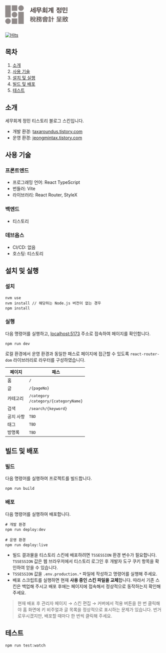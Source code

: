 <h1>
  <img src="public/logo.svg" alt="로고" height="60" />
</h1>

[![Hits](https://hits.seeyoufarm.com/api/count/incr/badge.svg?url=https%3A%2F%2Fgithub.com%2Faroundus%2Fjeongmintax.tistory.com&count_bg=%2379C83D&title_bg=%23555555&icon=&icon_color=%23E7E7E7&title=Hits&edge_flat=false)](https://hits.seeyoufarm.com)

## 목차

1. [소개](#소개)
2. [사용 기술](#사용-기술)
3. [설치 및 실행](#설치-및-실행)
4. [빌드 및 배포](#빌드-및-배포)
5. [테스트](#테스트)

## 소개

세무회계 정민 티스토리 블로그 스킨입니다.

- 개발 환경: [taxaroundus.tistory.com](https://taxaroundus.tistory.com)
- 운영 환경: [jeongmintax.tistory.com](https://jeongmintax.tistory.com)

## 사용 기술

### 프론트엔드

- 프로그래밍 언어: React TypeScript
- 번들러: Vite
- 라이브러리: React Router, StyleX

### 백엔드

- 티스토리

### 데브옵스

- CI/CD: 없음
- 호스팅: 티스토리

## 설치 및 실행

### 설치

```shell
nvm use
nvm install // 해당하는 Node.js 버전이 없는 경우
npm install
```

### 실행

다음 명령어를 실행하고, [localhost:5173](http://localhost:5173) 주소로 접속하여 페이지를 확인합니다.

```shell
npm run dev
```

로컬 환경에서 운영 환경과 동일한 패스로 페이지에 접근할 수 있도록 `react-router-dom` 라이브러리로 라우터를 구성하였습니다.

| 페이지    | 패스                                        |
| --------- | ------------------------------------------- |
| 홈        | `/`                                         |
| 글        | `/{pageNo}`                                 |
| 카테고리  | `/category`<br />`/category/{categoryName}` |
| 검색      | `/search/{keyword}`                         |
| 공지 사항 | `TBD`                                       |
| 태그      | `TBD`                                       |
| 방명록    | `TBD`                                       |

## 빌드 및 배포

### 빌드

다음 명령어를 실행하여 프로젝트를 빌드합니다.

```shell
npm run build
```

### 배포

다음 명령어를 실행하여 배포합니다.

```shell
# 개발 환경
npm run deploy:dev

# 운영 환경
npm run deploy:live
```

- 빌드 결과물을 티스토리 스킨에 배포하려면 `TSSESSION` 환경 변수가 필요합니다. `TSSESSION` 값은 웹 브라우저에서 티스토리 로그인 후 개발자 도구 쿠키 항목을 확인하여 얻을 수 있습니다.
- `TSSESSION` 값을 `.env.production.*` 파일에 작성하고 명령어를 실행해 주세요.
- 배포 스크립트를 실행하면 현재 **사용 중인 스킨 파일을 교체**합니다. 따라서 기존 스킨은 백업해 주시고 배포 후에는 페이지에 접속해서 정상적으로 동작하는지 확인해 주세요.

> 현재 배포 후 관리자 페이지 → 스킨 편집 → 커버에서 적용 버튼을 한 번 클릭해야 홈 화면에 키 비주얼과 글 목록을 정상적으로 표시하는 문제가 있습니다. 번거로우시겠지만, 배포할 때마다 한 번씩 클릭해 주세요.

## 테스트

```shell
npm run test:watch
```
